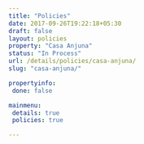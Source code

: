 ```yaml
---
title: "Policies"
date: 2017-09-26T19:22:18+05:30
draft: false
layout: policies
property: "Casa Anjuna"
status: "In Process"
url: /details/policies/casa-anjuna/
slug: "casa-anjuna/"

propertyinfo:
 done: false

mainmenu:
 details: true
 policies: true

---
```


